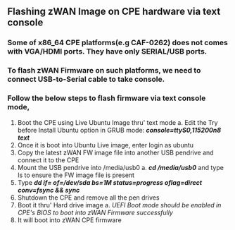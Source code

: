 ## Flashing zWAN Image on CPE hardware via text console

### Some of x86_64 CPE platforms(e.g CAF-0262) does not comes with VGA/HDMI ports. They have only SERIAL/USB ports.
### To flash zWAN Firmware on such platforms, we need to connect USB-to-Serial cable to take console.

### Follow the below steps to flash firmware via text console mode,

1. Boot the CPE using Live Ubuntu Image thru' text mode
    a. Edit the Try before Install Ubuntu option in GRUB mode: ***console=ttyS0,115200n8 text***
2. Once it is boot into Ubuntu Live image, enter login as ubuntu
3. Copy the latest zWAN FW image file into another USB pendrive and connect it to the CPE
4. Mount the USB pendrive into /media/usb0
    a. ***cd /media/usb0*** and type ls to ensure the FW image file is present
5. Type ***dd if=<FW image file> of=/dev/sda bs=1M status=progress oflag=direct conv=fsync && sync***
6. Shutdown the CPE and remove all the pen drives
7. Boot it thru' Hard drive image
    a. *UEFI Boot mode should be enabled in CPE's BIOS to boot into zWAN Firmware successfully*
8. It will boot into zWAN CPE firmware 
